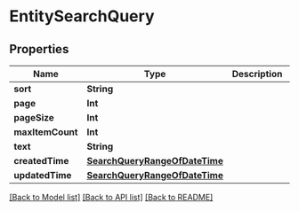 # EntitySearchQuery

## Properties
Name | Type | Description | Notes
------------ | ------------- | ------------- | -------------
**sort** | **String** |  | [optional] 
**page** | **Int** |  | [optional] 
**pageSize** | **Int** |  | [optional] 
**maxItemCount** | **Int** |  | [optional] 
**text** | **String** |  | [optional] 
**createdTime** | [**SearchQueryRangeOfDateTime**](SearchQueryRangeOfDateTime.md) |  | [optional] 
**updatedTime** | [**SearchQueryRangeOfDateTime**](SearchQueryRangeOfDateTime.md) |  | [optional] 

[[Back to Model list]](../README.md#documentation-for-models) [[Back to API list]](../README.md#documentation-for-api-endpoints) [[Back to README]](../README.md)


